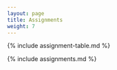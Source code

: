 ```yaml
---
layout: page
title: Assignments
weight: 7
---
```


{% include assignment-table.md %}

{% include assignments.md %}